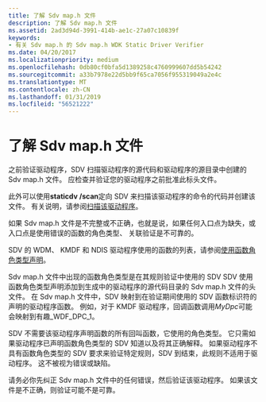 ```yaml
---
title: 了解 Sdv map.h 文件
description: 了解 Sdv map.h 文件
ms.assetid: 2ad3d94d-3991-414b-ae1c-27a07c10839f
keywords:
- 有关 Sdv map.h 的 Sdv map.h WDK Static Driver Verifier
ms.date: 04/20/2017
ms.localizationpriority: medium
ms.openlocfilehash: 0db80cf0bfa5d1389258c4760999607dd5b54242
ms.sourcegitcommit: a33b7978e22d5bb9f65ca7056f955319049a2e4c
ms.translationtype: MT
ms.contentlocale: zh-CN
ms.lasthandoff: 01/31/2019
ms.locfileid: "56521222"
---
```

# <a name="understanding-the-sdv-maph-file"></a>了解 Sdv map.h 文件


之前验证驱动程序，SDV 扫描驱动程序的源代码和驱动程序的源目录中创建的 Sdv map.h 文件。 应检查并验证您的驱动程序之前批准此标头文件。

此外可以使用**staticdv /scan**定向 SDV 来扫描该驱动程序的命令的代码并创建该文件。 有关说明，请参阅[扫描该驱动程序](scanning-the-driver.md)。

如果 Sdv map.h 文件是不完整或不正确，也就是说，如果任何入口点为缺失，或入口点是使用错误的函数的角色类型、 关联验证是不可靠的。

SDV 的 WDM、 KMDF 和 NDIS 驱动程序使用的函数的列表，请参阅[使用函数角色类型声明](using-function-role-type-declarations.md)。

Sdv map.h 文件中出现的函数角色类型是在其规则验证中使用的 SDV SDV 使用函数角色类型声明添加到生成中的驱动程序的源代码目录的 Sdv map.h 文件的头文件。 在 Sdv map.h 文件中，SDV 映射到在验证期间使用的 SDV 函数标识符的声明的驱动程序函数。 例如，对于 KMDF 驱动程序，回调函数调用*MyDpc*可能会映射到有趣\_WDF\_DPC\_1。 

SDV 不需要该驱动程序声明函数的所有回叫函数，它使用的角色类型。 它只需如果驱动程序已声明函数角色类型的 SDV 知道以及将其正确解释。 如果驱动程序不具有函数角色类型的 SDV 要求来验证特定规则，SDV 到结束，此规则不适用于驱动程序。 这不被视为错误或缺陷。 

请务必你先纠正 Sdv map.h 文件中的任何错误，然后验证该驱动程序。 如果该文件是不正确，则验证可能不是可靠。

 

 





